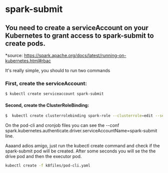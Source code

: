 # spark-submit


## You need to create a serviceAccount on your Kubernetes to grant access to spark-submit to create pods.

*source: https://spark.apache.org/docs/latest/running-on-kubernetes.html#rbac

It's really simple, you should to run two commands

### First, create the serviceAccount:
```sh
$ kubectl create serviceaccount spark-submit
```


#### Second, create the ClusterRoleBinding:
```sh
$  kubectl create clusterrolebinding spark-role --clusterrole=edit --serviceaccount=default:spark-submit --namespace=default
```

On the pod-cli and cronjob files you can see the --conf spark.kubernetes.authenticate.driver.serviceAccountName=spark-submit line.

Aaaand adios amigo, just run the kubectl create command and check if the spark-submit pod will be created. After some seconds you will se
the the drive pod and then the executor pod.

```sh
kubectl create -f k8files/pod-cli.yaml 
```
